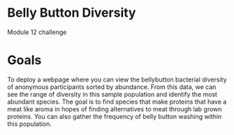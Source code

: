 # Belly Button Diversity
Module 12 challenge

# Goals
To deploy a webpage where you can view the bellybutton bacterial diversity of anonymous participants sorted by abundance. From this data, we can see the range of diversity in this sample population and identify the most abundant species. The goal is to find species that make proteins that have a meat like aroma in hopes of finding alternatives to meat through lab grown proteins. You can also gather the frequency of belly button washing within this population.